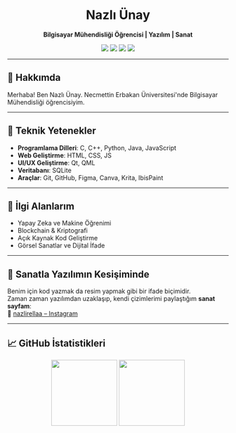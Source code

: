 <h1 align="center">Nazlı Ünay</h1>

<p align="center">
  <b>Bilgisayar Mühendisliği Öğrencisi | Yazılım | Sanat</b>
</p>

<p align="center">
  <a href="https://github.com/NazliUnay"><img src="https://img.shields.io/badge/GitHub-NazliUnay-6f42c1?style=for-the-badge&logo=github&logoColor=white"></a>
  <a href="https://linkedin.com/in/nazlirella"><img src="https://img.shields.io/badge/LinkedIn-nazlirella-6f42c1?style=for-the-badge&logo=linkedin&logoColor=white"></a>
  <a href="https://medium.com/@nazli_unay"><img src="https://img.shields.io/badge/Medium-nazli__unay-6f42c1?style=for-the-badge&logo=medium&logoColor=white"></a>
  <a href="https://www.instagram.com/nazlirellaa/"><img src="https://img.shields.io/badge/Instagram-@nazlirellaa-6f42c1?style=for-the-badge&logo=instagram&logoColor=white"></a>
</p>

---

## 🌟 Hakkımda

Merhaba! Ben Nazlı Ünay. Necmettin Erbakan Üniversitesi'nde Bilgisayar Mühendisliği öğrencisiyim.  

---

## 💼 Teknik Yetenekler

- **Programlama Dilleri**: C, C++, Python, Java, JavaScript
- **Web Geliştirme**: HTML, CSS, JS
- **UI/UX Geliştirme**: Qt, QML
- **Veritabanı**: SQLite
- **Araçlar**: Git, GitHub, Figma, Canva, Krita, IbisPaint

---

## 🧠 İlgi Alanlarım

- Yapay Zeka ve Makine Öğrenimi  
- Blockchain & Kriptografi  
- Açık Kaynak Kod Geliştirme  
- Görsel Sanatlar ve Dijital İfade  

---

## 🎨 Sanatla Yazılımın Kesişiminde

Benim için kod yazmak da resim yapmak gibi bir ifade biçimidir.  
Zaman zaman yazılımdan uzaklaşıp, kendi çizimlerimi paylaştığım **sanat sayfam**:  
🔗 [nazlirellaa – Instagram](https://www.instagram.com/nazlirellaa/)

---

## 📈 GitHub İstatistikleri

<p align="center">
  <img src="https://github-readme-stats.vercel.app/api?username=NazliUnay&show_icons=true&theme=radical&hide=issues" height="150">
  <img src="https://github-readme-stats.vercel.app/api/top-langs/?username=NazliUnay&layout=compact&theme=radical" height="150">
</p>


